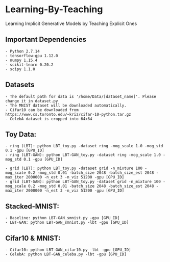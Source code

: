 # Learning-By-Teaching
Learning Implicit Generative Models by Teaching Explicit Ones

## Important Dependencies
    - Python 2.7.14
    - tensorflow-gpu 1.12.0
    - numpy 1.15.4
    - scikit-learn 0.20.2
    - scipy 1.1.0

## Datasets
    - The default path for data is '/home/Data/[dataset_name]'. Please change it in dataset.py
    - The MNIST dataset will be downloaded automatically.
    - Cifar10 can be downloaded from https://www.cs.toronto.edu/~kriz/cifar-10-python.tar.gz
    - CelebA dataset is cropped into 64x64

## Toy Data:
    - ring (LBT): python LBT_toy.py -dataset ring -mog_scale 1.0 -mog_std 0.1 -gpu [GPU_ID]
    - ring (LBT-GAN): python LBT-GAN_toy.py -dataset ring -mog_scale 1.0 -mog_std 0.1 -gpu [GPU_ID]

    - grid (LBT): python LBT_toy.py -dataset grid -n_mixture 100 -mog_scale 0.2 -mog_std 0.01 -batch_size 2048 -batch_size_est 2048 -max_iter 2000000 -n_est 3 -n_viz 51200 -gpu [GPU_ID]
    - grid (LBT-GAN): python LBT-GAN_toy.py -dataset grid -n_mixture 100 -mog_scale 0.2 -mog_std 0.01 -batch_size 2048 -batch_size_est 2048 -max_iter 2000000 -n_est 3 -n_viz 51200 -gpu [GPU_ID]

## Stacked-MNIST:
    - Baseline: python LBT-GAN_smnist.py -gpu [GPU_ID]
    - LBT-GAN: python LBT-GAN_smnist.py -lbt -gpu [GPU_ID]

## Cifar10 & MNIST:
    - Cifar10: python LBT-GAN_cifar10.py -lbt -gpu [GPU_ID]
    - CelebA: python LBT-GAN_celeba.py -lbt -gpu [GPU_ID]

